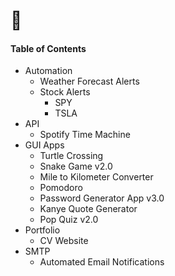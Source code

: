 # 🐍

#### Table of Contents 
* Automation
  * Weather Forecast Alerts  
  * Stock Alerts
    * SPY 
    * TSLA 
* API 
  * Spotify Time Machine 
* GUI Apps 
  * Turtle Crossing 
  * Snake Game v2.0
  * Mile to Kilometer Converter
  * Pomodoro
  * Password Generator App v3.0
  * Kanye Quote Generator 
  * Pop Quiz v2.0 
* Portfolio 
  * CV Website 
* SMTP 
  * Automated Email Notifications 

